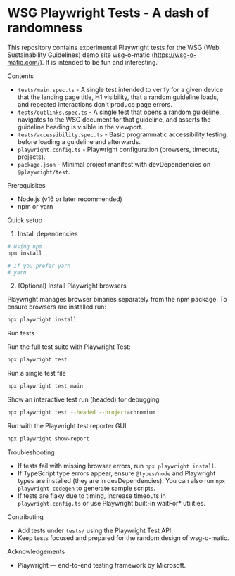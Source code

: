# WSG Playwright Tests - A dash of randomness

This repository contains experimental Playwright tests for the WSG (Web Sustainability Guidelines) demo site wsg-o-matic (https://wsg-o-matic.com/). It is intended to be fun and interesting.

Contents
- `tests/main.spec.ts` - A single test intended to verify for a given device that the landing page title, H1 visibility, that a random guideline loads, and repeated interactions don't produce page errors.
- `tests/outlinks.spec.ts` - A single test that opens a random guideline, navigates to the WSG document for that guideline, and asserts the guideline heading is visible in the viewport.
- `tests/accessibility.spec.ts` - Basic programmatic accessibility testing, before loading a guideline and afterwards.
- `playwright.config.ts` - Playwright configuration (browsers, timeouts, projects).
- `package.json` - Minimal project manifest with devDependencies on `@playwright/test`.

Prerequisites
- Node.js (v16 or later recommended)
- npm or yarn

Quick setup

1. Install dependencies

```bash
# Using npm
npm install

# If you prefer yarn
# yarn
```

2. (Optional) Install Playwright browsers

Playwright manages browser binaries separately from the npm package. To ensure browsers are installed run:

```bash
npx playwright install
```

Run tests

Run the full test suite with Playwright Test:

```bash
npx playwright test
```

Run a single test file

```bash
npx playwright test main
```

Show an interactive test run (headed) for debugging

```bash
npx playwright test --headed --project=chromium
```

Run with the Playwright test reporter GUI

```bash
npx playwright show-report
```

Troubleshooting
- If tests fail with missing browser errors, run `npx playwright install`.
- If TypeScript type errors appear, ensure `@types/node` and Playwright types are installed (they are in devDependencies). You can also run `npx playwright codegen` to generate sample scripts.
- If tests are flaky due to timing, increase timeouts in `playwright.config.ts` or use Playwright built-in waitFor* utilities.

Contributing
- Add tests under `tests/` using the Playwright Test API.
- Keep tests focused and prepared for the random design of wsg-o-matic.

Acknowledgements
- Playwright — end-to-end testing framework by Microsoft.